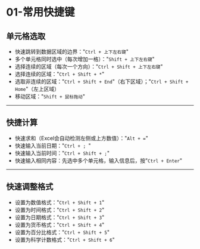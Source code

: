 # 01-常用快捷键

## 单元格选取

- 快速跳转到数据区域的边界："`Ctrl + 上下左右键`"
- 多个单元格同时选中（每次增加一格）："`Shift + 上下左右键`"
- 选择连续的区域（每次一个方向）："`Ctrl + Shift + 上下左右键`"
- 选择连续的区域："`Ctrl + Shift + *`"
- 选取非连续的区域："`Ctrl + Shift + End`"（右下区域）；"`Ctrl + Shift + Home`"（左上区域）
- 移动区域："`Shift + 鼠标拖动`"



------

## 快捷计算

- 快速求和（Excel会自动检测左侧或上方数值）："`Alt + =`" 
- 快速输入当前日期："`Ctrl + ; `"
- 快速输入当前时间："`Ctrl + Shift + ;`"
- 快速输入相同内容：先选中多个单元格，输入信息后，按"`Ctrl + Enter`"



------

## 快速调整格式

- 设置为数值格式："`Ctrl + Shift + 1`"
- 设置为时间格式："`Ctrl + Shift + 2`"
- 设置为日期格式："`Ctrl + Shift + 3`"
- 设置为货币格式："`Ctrl + Shift + 4`"
- 设置为百分比格式："`Ctrl + Shift + 5`"
- 设置为科学计数格式："`Ctrl + Shift + 6`"